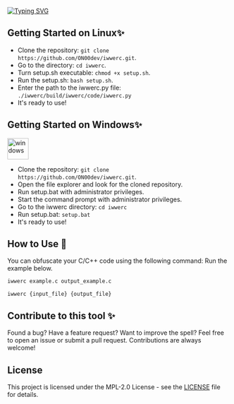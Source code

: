 [![Typing SVG](https://readme-typing-svg.demolab.com?font=Fira+Code&weight=700&size=46&pause=1000&color=505050&background=10151DFD&center=false&vCenter=true&random=false&width=500&lines=IWWERC)](https://git.io/typing-svg)

## Getting Started on Linux✨

- Clone the repository: `git clone https://github.com/ON00dev/iwwerc.git`.
- Go to the directory: `cd iwwerc`.
- Turn setup.sh executable: `chmod +x setup.sh`.
- Run the setup.sh: `bash setup.sh`.
- Enter the path to the iwwerc.py file: `./iwwerc/build/iwwerc/code/iwwerc.py`
- It's ready to use!

## Getting Started on Windows✨
<img src="https://github.com/tandpfun/skill-icons/blob/main/icons/windows.svg" alt="windows" width="48">


- Clone the repository: `git clone https://github.com/ON00dev/iwwerc.git`.
- Open the file explorer and look for the cloned repository.
- Run setup.bat with administrator privileges.
- Start the command prompt with administrator privileges.
- Go to the iwwerc directory: `cd iwwerc`
- Run setup.bat: `setup.bat`
- It's ready to use!

## How to Use 📝

You can obfuscate your C/C++ code using the following command:
Run the example below.

```bash
iwwerc example.c output_example.c
```
`iwwerc {input_file} {output_file}`


## Contribute to this tool ✨

Found a bug? Have a feature request? Want to improve the spell? Feel free to open an issue or submit a pull request. Contributions are always welcome!

## License

This project is licensed under the MPL-2.0 License - see the [LICENSE](LICENSE) file for details.
